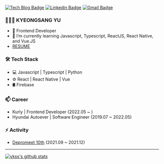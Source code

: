 [![Tech Blog Badge](http://img.shields.io/badge/-Tech%20blog-black?style=flat-square&logo=github&link=https://ykss.netlify.app/)](https://ykss.netlify.app/) 
[![Linkedin Badge](https://img.shields.io/badge/-LinkedIn-blue?style=flat-square&logo=Linkedin&logoColor=white&link=https://www.linkedin.com/in/kyeongsangyu/)](https://www.linkedin.com/in/kyeongsangyu/) 
[![Gmail Badge](https://img.shields.io/badge/-Gmail-d14836?style=flat-square&logo=Gmail&logoColor=white&link=mailto:yukyeongsang@gmail.com)](mailto:yukyeongsang@gmail.com)

### 👨🏻‍💻   KYEONGSANG YU

- 👨 Frontend Developer
- 🌱 I’m currently learning Javascript, Typescript, ReactJS, React Native, and Vue.JS
- [ RESUME ](https://ykss.notion.site/Kyeongsang-Yu-a4ddc1935ee74a0aafbb311aa7f675e7)


### 🛠  Tech Stack

- 💻  Javascript | Typescript | Python
- ⚙️  React | React Native | Vue
- 🛢  Firebase 

### 📫  Career

- Kurly | Frontend Developer (2022.05 ~ )
- Hyundai Autoever | Software Engineer (2019.07 ~ 2022.05)

### ⚡ Activity

- [Depromeet 10th](https://www.depromeet.com/) (2021.09 ~ 2021.12)

---
  
  [![ykss's github stats](https://github-readme-stats.vercel.app/api?username=ykss)](https://github.com/anuraghazra/github-readme-stats)



<!--
Here are some ideas to get you started:


- 👯 I’m looking to collaborate on ...
- 🤔 I’m looking for help with ...
- 💬 Ask me about ...
- 📫 How to reach me: ...
- 😄 Pronouns: ...
- ⚡ Fun fact: ...
-->
